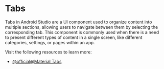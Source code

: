 # Tabs

Tabs in Android Studio are a UI component used to organize content into multiple sections, allowing users to navigate between them by selecting the corresponding tab. This component is commonly used when there is a need to present different types of content in a single screen, like different categories, settings, or pages within an app.

Visit the following resources to learn more:

- [@official@Material Tabs](https://developer.android.com/reference/com/google/android/material/tabs/package-summary)
